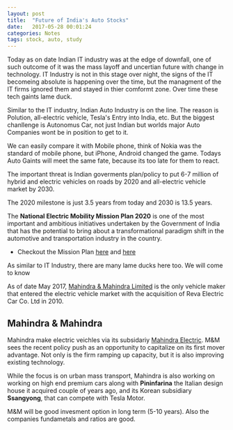 ```yaml
---
layout: post
title:  "Future of India's Auto Stocks"
date:   2017-05-28 00:01:24
categories: Notes
tags: stock, auto, study
---
```


Today as on date Indian IT industry was at the edge of downfall, one of such outcome of it was the mass layoff and uncertian future with change in technology. IT Industry is not in this stage over night, the signs of the IT becomeing absolute is happening over the time, but the managment of the IT firms ignored them and stayed in thier comformt zone. Over time these tech gaints lame duck.

Similar to the IT industry, Indian Auto Industry is on the line. The reason is Polution, all-electric vehicle, Tesla's Entry into India, etc. But the biggest chanllenge is Autonomus Car, not just Indian but worlds major Auto Companies wont be in position to get to it. 

We can easily compare it with Mobile phone, think of Nokia was the standard of mobile phone, but iPhone, Android changed the game. Todays Auto Gaints will meet the same fate, because its too late for them to react. 

The important threat is Indian goverments plan/policy to put 6-7 million of hybrid and electric vehicles on roads by 2020 and all-electric vehicle market by 2030.

The 2020 milestone is just 3.5 years from today and 2030 is 13.5 years.

The **National Electric Mobility Mission Plan 2020** is one of the most important and ambitious initiatives undertaken by the Government of India that has the potential to bring about a transformational paradigm shift in the automotive and transportation industry in the country.

* Checkout the Mission Plan [here](http://dhi.nic.in/UserView/index?mid=1347) and [here](http://pib.nic.in/newsite/PrintRelease.aspx?relid=116719) 

As similar to IT Industry, there are many lame ducks here too. We will come to know


As of date May 2017, [Mahindra & Mahindra Limited](http://www.google.com/finance?chdnp=1&chdd=1&chds=1&chdv=1&chvs=maximized&chdeh=0&chls=IntervalBasedLine&q=NSE:M&M&ntsp=0&ei=_X8qWfD1EsHquASczqDYDw) is the only vehicle maker that entered the electric vehicle market with the acquisition of Reva Electric Car Co. Ltd in 2010.

## Mahindra & Mahindra

Mahindra make electric veichles via its subsidariy [Mahindra Electric](http://www.mahindraelectric.com). M&M sees the recent policy push as an opportunity to capitalize on its first mover advantage. Not only is the firm ramping up capacity, but it is also improving existing technology.

While the focus is on urban mass transport, Mahindra is also working on working on high end premium cars along with **Pininfarina** the Italian design house it acquired couple of years ago, and its Korean subsidiary **Ssangyong**, that can compete with Tesla Motor.

M&M will be good invesment option in long term (5-10 years). Also the companies fundametals and ratios are good.
